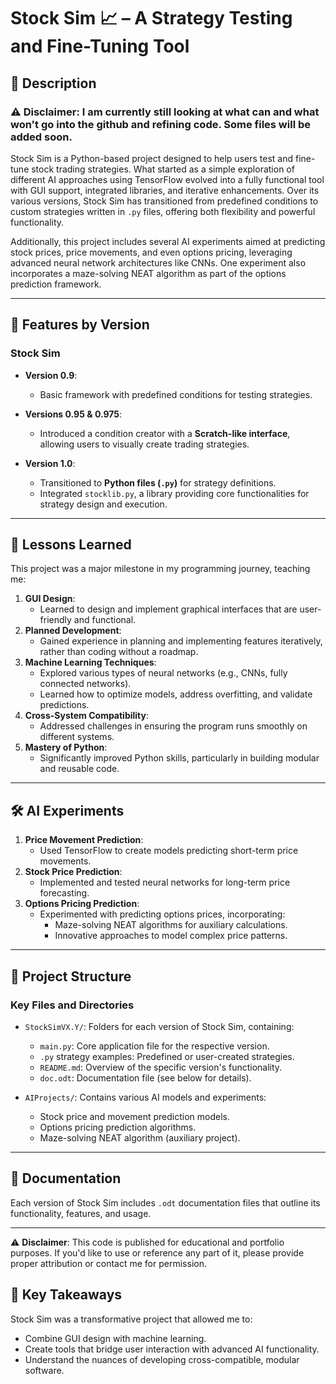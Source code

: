 # Stock Sim 📈 – A Strategy Testing and Fine-Tuning Tool

## 📜 Description

### ⚠️ **Disclaimer**: I am currently still looking at what can and what won't go into the github and refining code. Some files will be added soon.

Stock Sim is a Python-based project designed to help users test and fine-tune stock trading strategies. What started as a simple exploration of different AI approaches using TensorFlow evolved into a fully functional tool with GUI support, integrated libraries, and iterative enhancements. Over its various versions, Stock Sim has transitioned from predefined conditions to custom strategies written in `.py` files, offering both flexibility and powerful functionality.

Additionally, this project includes several AI experiments aimed at predicting stock prices, price movements, and even options pricing, leveraging advanced neural network architectures like CNNs. One experiment also incorporates a maze-solving NEAT algorithm as part of the options prediction framework.

---

## 🚀 Features by Version
### **Stock Sim**
- **Version 0.9**:
  - Basic framework with predefined conditions for testing strategies.

- **Versions 0.95 & 0.975**:
  - Introduced a condition creator with a **Scratch-like interface**, allowing users to visually create trading strategies.

- **Version 1.0**:
  - Transitioned to **Python files (`.py`)** for strategy definitions.
  - Integrated `stocklib.py`, a library providing core functionalities for strategy design and execution.

---

## 🧠 Lessons Learned
This project was a major milestone in my programming journey, teaching me:
1. **GUI Design**:
   - Learned to design and implement graphical interfaces that are user-friendly and functional.
2. **Planned Development**:
   - Gained experience in planning and implementing features iteratively, rather than coding without a roadmap.
3. **Machine Learning Techniques**:
   - Explored various types of neural networks (e.g., CNNs, fully connected networks).
   - Learned how to optimize models, address overfitting, and validate predictions.
4. **Cross-System Compatibility**:
   - Addressed challenges in ensuring the program runs smoothly on different systems.
5. **Mastery of Python**:
   - Significantly improved Python skills, particularly in building modular and reusable code.

---

## 🛠️ AI Experiments
1. **Price Movement Prediction**:
   - Used TensorFlow to create models predicting short-term price movements.
2. **Stock Price Prediction**:
   - Implemented and tested neural networks for long-term price forecasting.
3. **Options Pricing Prediction**:
   - Experimented with predicting options prices, incorporating:
     - Maze-solving NEAT algorithms for auxiliary calculations.
     - Innovative approaches to model complex price patterns.

---

## 📂 Project Structure
### **Key Files and Directories**
- `StockSimVX.Y/`: Folders for each version of Stock Sim, containing:
  - `main.py`: Core application file for the respective version.
  - `.py` strategy examples: Predefined or user-created strategies.
  - `README.md`: Overview of the specific version's functionality.
  - `doc.odt`: Documentation file (see below for details).
  
- `AIProjects/`: Contains various AI models and experiments:
  - Stock price and movement prediction models.
  - Options pricing prediction algorithms.
  - Maze-solving NEAT algorithm (auxiliary project).

---

## 📖 Documentation
Each version of Stock Sim includes `.odt` documentation files that outline its functionality, features, and usage.

---

⚠️ **Disclaimer**: This code is published for educational and portfolio purposes. If you'd like to use or reference any part of it, please provide proper attribution or contact me for permission.

## 🌟 Key Takeaways
Stock Sim was a transformative project that allowed me to:

 - Combine GUI design with machine learning.
 - Create tools that bridge user interaction with advanced AI functionality.
 - Understand the nuances of developing cross-compatible, modular software.

